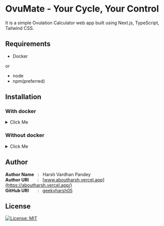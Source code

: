 # OvuMate - Your Cycle, Your Control

It is a simple Ovulation Calculator web app built using Next.js, TypeScript, Tailwind CSS.

## Requirements

- Docker

or

- node
- npm(preferred)

## Installation

### With docker

<details>
<summary>
Click Me
</summary>

1. Clone the repository
2. Use docker-compose to run the server

```bash
git clone git@github.com:geekyharsh05/Ovumate.git
docker-compose up -d
```

</details>

### Without docker

<details>
<summary>
Click Me
</summary>

1. Clone the repository
2. Install the dependencies
3. Run the server

```bash
git clone git@github.com:geekyharsh05/Ovumate.git
cd Ovumate
npm install
npm run dev
```

</details>

## Author

**Author Name** &nbsp; : &nbsp; Harsh Vardhan Pandey <br>
**Author URI** &nbsp; &nbsp; &nbsp; : &nbsp; [www.aboutharsh.vercel.app](https://aboutharsh.vercel.app/) <br>
**GitHub URI** &nbsp; &nbsp; &nbsp; : &nbsp; [geekyharsh05](https://github.com/geekyharsh05)

## License

[![License: MIT](https://img.shields.io/badge/License-MIT-red.svg)](https://opensource.org/licenses/MIT)
